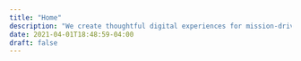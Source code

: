 ```yaml
---
title: "Home"
description: "We create thoughtful digital experiences for mission-driven initiatives."
date: 2021-04-01T18:48:59-04:00
draft: false
---
```


